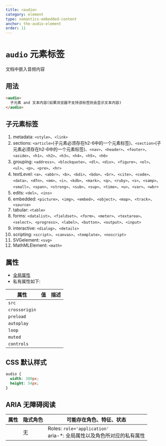 ```yaml
---
title: <audio>
category: element
type: semantics-embedded-content
anchor: the-audio-element
order: 11
---
```


# `audio` 元素标签

文档中嵌入音频内容

## 用法

```html
<audio>
  子元素 and 文本内容(如果浏览器不支持该标签则会显示文本内容)
</audio>
```

## 子元素标签

1. metadata: `<style>`、`<link>`
1. sections: `<article>`(子元素必须存在h2-6中的一个元素标签)、`<section>`(子元素必须存在h2-6中的一个元素标签)、`<nav>`、`<header>`、`<footer>`、`<aside>`、`<h1>`、`<h2>`、`<h3>`、`<h4>`、`<h5>`、`<h6>`
1. grouping: `<address>`、`<blockquote>`、`<dl>`、`<div>`、`<figure>`、`<ol>`、`<ul>`、`<p>`、`<pre>`、`<hr>`
1. textLevel: `<a>`、`<abbr>`、`<b>`、`<bdi>`、`<bdo>`、`<br>`、`<cite>`、`<code>`、`<data>`、`<dfn>`、`<em>`、`<i>`、`<kdb>`、`<mark>`、`<q>`、`<ruby>`、`<s>`、`<samp>`、`<small>`、`<span>`、`<strong>`、`<sub>`、`<sup>`、`<time>`、`<u>`、`<var>`、`<wbr>`
1. edits: `<del>`、`<ins>`
1. embedded: `<picture>`、`<img>`、`<embed>`、`<object>`、`<map>`、`<track>`、`<source>`
1. tabular: `<table>`
1. forms: `<datalist>`、`<fieldset>`、`<form>`、`<meter>`、`<textarea>`、`<select>`、`<progress>`、`<label>`、`<button>`、`<output>`、`<input>`
1. interactive: `<dialog>`、`<details>`
1. scripting: `<script>`、`<canvas>`、`<template>`、`<noscript>`
1. SVGelement: `<svg>`
1. MathMLElement: `<math>`

## 属性

* [全局属性](/front-end/HTML/attribute#anchor-全局属性)
* 私有属性如下:

| 属性 | 值 | 描述 |
| ---- | ---- | ---- |
| `src` | | |
| `crossorigin` | | |
| `preload` | | |
| `autoplay` | | |
| `loop` | | |
| `muted` | | |
| `controls` | | |

## CSS 默认样式

```css
audio {
  width: 300px;
  height: 54px;
}
```

## ARIA 无障碍阅读

| 属性 | 隐式角色 | 可能存在角色、特征、状态 |
| ---- | ---- | ---- |
| | 无 | Roles: `role='application'` <br> aria-*: 全局属性以及角色所对应的私有属性 |
